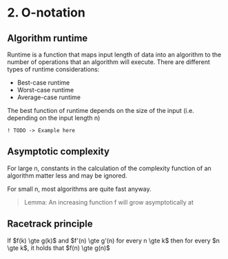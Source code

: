 # 2. O-notation

## Algorithm runtime

Runtime is a function that maps input length of data into an algorithm to the number of operations that an algorithm will execute. There are different types of runtime considerations:

* Best-case runtime
* Worst-case runtime
* Average-case runtime

The best function of runtime depends on the size of the input (i.e. depending on the input length n)

    ! TODO -> Example here

## Asymptotic complexity

For large n, constants in the calculation of the complexity function of an algorithm matter less and may be ignored.

For small n, most algorithms are quite fast anyway.

> Lemma:
> An increasing function f will grow asymptotically at

## Racetrack principle

If $f(k) \gte g(k)$ and $f'(n) \gte g'(n) for every n \gte k$ then for every $n \gte k$, it holds that $f(n) \gte g(n)$